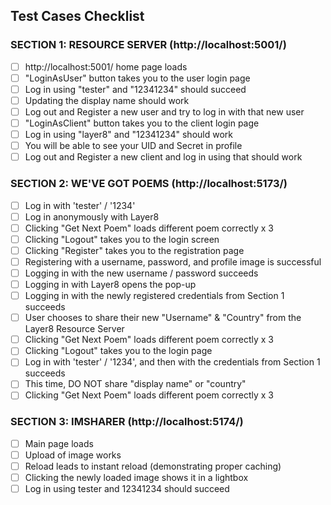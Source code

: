 ## Test Cases Checklist

### SECTION 1: RESOURCE SERVER (http://localhost:5001/)
- [ ] http://localhost:5001/ home page loads
- [ ] "LoginAsUser" button takes you to the user login page
- [ ] Log in using "tester" and "12341234" should succeed
- [ ] Updating the display name should work
- [ ] Log out and Register a new user and try to log in with that new user
- [ ] "LoginAsClient" button takes you to the client login page
- [ ] Log in using "layer8" and "12341234" should work
- [ ] You will be able to see your UID and Secret in profile
- [ ] Log out and Register a new client and log in using that should work

### SECTION 2: WE'VE GOT POEMS (http://localhost:5173/)
- [ ] Log in with 'tester' / '1234'
- [ ] Log in anonymously with Layer8
- [ ] Clicking "Get Next Poem" loads different poem correctly x 3
- [ ] Clicking "Logout" takes you to the login screen
- [ ] Clicking "Register" takes you to the registration page
- [ ] Registering with a username, password, and profile image is successful
- [ ] Logging in with the new username / password succeeds
- [ ] Logging in with Layer8 opens the pop-up
- [ ] Logging in with the newly registered credentials from Section 1 succeeds
- [ ] User chooses to share their new "Username" & "Country" from the Layer8 Resource Server
- [ ] Clicking "Get Next Poem" loads different poem correctly x 3
- [ ] Clicking "Logout" takes you to the login page
- [ ] Log in with 'tester' / '1234', and then with the credentials from Section 1 succeeds
- [ ] This time, DO NOT share "display name" or "country"
- [ ] Clicking "Get Next Poem" loads different poem correctly x 3

### SECTION 3: IMSHARER (http://localhost:5174/)
- [ ] Main page loads
- [ ] Upload of image works
- [ ] Reload leads to instant reload (demonstrating proper caching)
- [ ] Clicking the newly loaded image shows it in a lightbox
- [ ] Log in using tester and 12341234 should succeed
